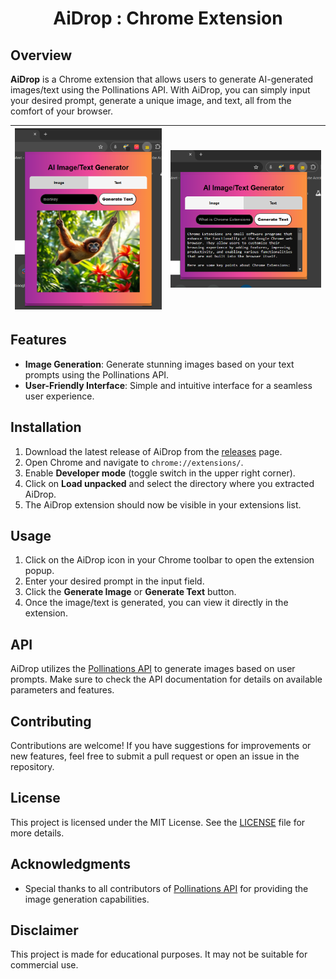 <h1 align="center">AiDrop : Chrome Extension</h1>

## Overview


**AiDrop** is a Chrome extension that allows users to generate AI-generated images/text using the Pollinations API. With AiDrop, you can simply input your desired prompt, generate a unique image, and text, all from the comfort of your browser.


| ![Image 1](image.png) | ![Image 2](text.png) |
|-------------------------|-------------------------|

## Features

- **Image Generation**: Generate stunning images based on your text prompts using the Pollinations API.
- **User-Friendly Interface**: Simple and intuitive interface for a seamless user experience.

## Installation

1. Download the latest release of AiDrop from the [releases](https://github.com/yourusername/AiDrop/releases) page.
2. Open Chrome and navigate to `chrome://extensions/`.
3. Enable **Developer mode** (toggle switch in the upper right corner).
4. Click on **Load unpacked** and select the directory where you extracted AiDrop.
5. The AiDrop extension should now be visible in your extensions list.

## Usage

1. Click on the AiDrop icon in your Chrome toolbar to open the extension popup.
2. Enter your desired prompt in the input field.
3. Click the **Generate Image** or **Generate Text** button.
4. Once the image/text is generated, you can view it directly in the extension.

## API

AiDrop utilizes the [Pollinations API](https://image.pollinations.ai) to generate images based on user prompts. Make sure to check the API documentation for details on available parameters and features.

## Contributing

Contributions are welcome! If you have suggestions for improvements or new features, feel free to submit a pull request or open an issue in the repository.

## License

This project is licensed under the MIT License. See the [LICENSE](LICENSE) file for more details.

## Acknowledgments

- Special thanks to all contributors of [Pollinations API](https://image.pollinations.ai) for providing the image generation capabilities.

## Disclaimer

This project is made for educational purposes. It may not be suitable for commercial use.





